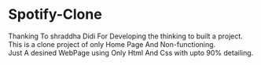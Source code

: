 # Spotify-Clone
Thanking To shraddha Didi For  Developing the thinking to built a project.
<br/>
This is a clone project of only Home Page And Non-functioning.
<br/>
Just A desined WebPage using Only Html And Css with upto 90% detailing.

